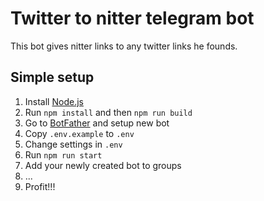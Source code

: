 # Twitter to nitter telegram bot

This bot gives nitter links to any twitter links he founds.

## Simple setup

1. Install [Node.js](https://nodejs.org/)
2. Run `npm install` and then `npm run build`
3. Go to [BotFather](https://t.me/BotFather) and setup new bot
4. Copy `.env.example` to `.env`
5. Change settings in `.env`
6. Run `npm run start`
7. Add your newly created bot to groups
8. ...
9. Profit!!!
